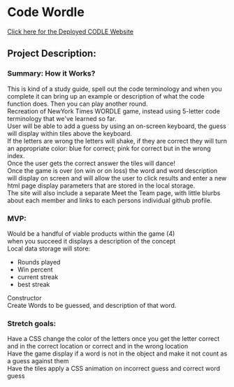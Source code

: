 # Code Wordle

[Click here for the Deployed CODLE Website](https://achyut-agrawal.github.io/CodeTheWordle/index.html)

## Project Description: <br>

### Summary: How it Works?
This is kind of a study guide, spell out the code terminology and when you complete it can bring up an example or description of what the code function does. Then you can play another round.  <br>
Recreation of NewYork Times WORDLE game, instead using 5-letter code terminology that we've learned so far. <br>
User will be able to add a guess by using an on-screen keyboard, the guess will display within tiles above the keyboard.  <br>
If the letters are wrong the letters will shake, if they are correct they will turn an appropriate color: blue for correct; pink for correct but in the wrong index.  <br>
Once the user gets the correct answer the tiles will dance!  <br>
Once the game is over (on win or on loss) the word and word description will display on screen and will allow the user to click results and enter a new html page display parameters that are stored in the local storage.  <br>
The site will also include a separate Meet the Team page, with little blurbs about each member and links to each persons individual github profile.  <br>


### MVP:  <br>
Would be a handful of viable products within the game (4) <br>
when you succeed it displays a description of the concept <br>
Local data storage will store: 
- Rounds played
- Win percent
- current streak
- best streak
 
Constructor <br>
Create Words to be guessed, and description of that word.  <br>

### Stretch goals: 
Have a CSS change the color of the letters once you get the letter correct and in the correct location or correct and in the wrong location <br>
Have the game display if a word is not in the object and make it not count as a guess against them <br>
Have the tiles apply a CSS animation on incorrect guess and correct word guess <br>
